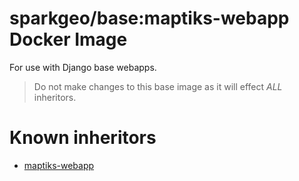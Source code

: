 # sparkgeo/base:maptiks-webapp Docker Image

For use with Django base webapps.

> Do not make changes to this base image as it will effect *ALL* inheritors.

# Known inheritors

* [maptiks-webapp](https://github.com/sparkgeo/sliptics)
